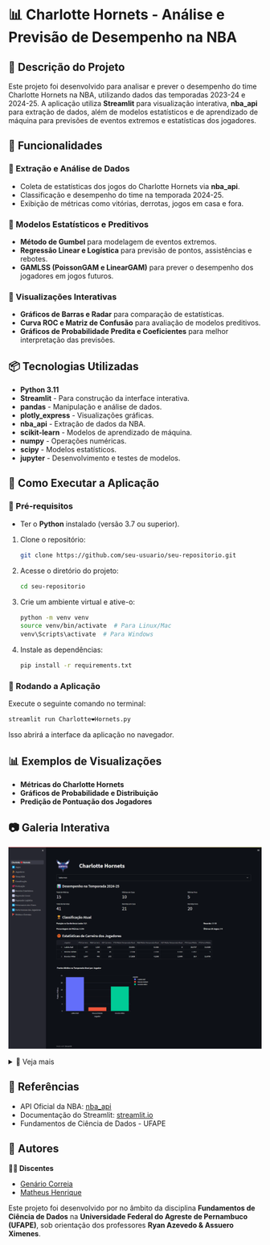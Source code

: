 # 📊 Charlotte Hornets - Análise e Previsão de Desempenho na NBA

## 📌 Descrição do Projeto
Este projeto foi desenvolvido para analisar e prever o desempenho do time Charlotte Hornets na NBA, utilizando dados das temporadas 2023-24 e 2024-25. A aplicação utiliza **Streamlit** para visualização interativa, **nba_api** para extração de dados, além de modelos estatísticos e de aprendizado de máquina para previsões de eventos extremos e estatísticas dos jogadores.

## 🚀 Funcionalidades
### 🔹 Extração e Análise de Dados
- Coleta de estatísticas dos jogos do Charlotte Hornets via **nba_api**.
- Classificação e desempenho do time na temporada 2024-25.
- Exibição de métricas como vitórias, derrotas, jogos em casa e fora.

### 🔹 Modelos Estatísticos e Preditivos
- **Método de Gumbel** para modelagem de eventos extremos.
- **Regressão Linear e Logística** para previsão de pontos, assistências e rebotes.
- **GAMLSS (PoissonGAM e LinearGAM)** para prever o desempenho dos jogadores em jogos futuros.

### 🔹 Visualizações Interativas
- **Gráficos de Barras e Radar** para comparação de estatísticas.
- **Curva ROC e Matriz de Confusão** para avaliação de modelos preditivos.
- **Gráficos de Probabilidade Predita e Coeficientes** para melhor interpretação das previsões.

## 📦 Tecnologias Utilizadas
- **Python 3.11**
- **Streamlit** - Para construção da interface interativa.
- **pandas** - Manipulação e análise de dados.
- **plotly_express** - Visualizações gráficas.
- **nba_api** - Extração de dados da NBA.
- **scikit-learn** - Modelos de aprendizado de máquina.
- **numpy** - Operações numéricas.
- **scipy** - Modelos estatísticos.
- **jupyter** - Desenvolvimento e testes de modelos.

## 📌 Como Executar a Aplicação
### 🔹 Pré-requisitos
- Ter o **Python** instalado (versão 3.7 ou superior).

1. Clone o repositório:
   ```bash
   git clone https://github.com/seu-usuario/seu-repositorio.git
   ```
2. Acesse o diretório do projeto:
   ```bash
   cd seu-repositorio
   ```
3. Crie um ambiente virtual e ative-o:
   ```bash
   python -m venv venv
   source venv/bin/activate  # Para Linux/Mac
   venv\Scripts\activate  # Para Windows
   ```
4. Instale as dependências:
   ```bash
   pip install -r requirements.txt
   ```

### 🔹 Rodando a Aplicação
Execute o seguinte comando no terminal:
```bash
streamlit run Charlotte❤️Hornets.py
```
Isso abrirá a interface da aplicação no navegador.

## 📊 Exemplos de Visualizações
- **Métricas do Charlotte Hornets**
- **Gráficos de Probabilidade e Distribuição**
- **Predição de Pontuação dos Jogadores**

## 📷 Galeria Interativa

  ![Charlotte❤️Hornets](img/charllote.png)

<details>
  <summary>📌 Veja mais</summary>
  
  ![▶️ Jogos](img/jogos.png)
  ![⛹️ Jogadores](img/jogadores.png)
  ![🏀 Times NBA](img/times.png)
  ![🏆Classificação](img/classificacao.png)
  ![💯 Pontuação](img/pontuacao.png)
  ![📈 Modelos Estatísticos](img/modelosestatisticos.png)
  ![📈 Regressão Linear](img/regressaolinear.png)
  ![📈 Regressão Logística](img/regressaologistica.png)
  ![🔃 Peformances dos Times](img/performancestimes.png)
  ![🔃 Performances dos Jogadores](img/performancesjogadores.png)
  ![🚩 Vitórias x Derrotas](img/vitoriasxderrotas.png)

</details>


## 🏀 Referências
- API Oficial da NBA: [nba_api](https://github.com/swar/nba_api)
- Documentação do Streamlit: [streamlit.io](https://streamlit.io/)
- Fundamentos de Ciência de Dados - UFAPE

## 📝 Autores
**👨‍💻 Discentes**
- [Genário Correia](https://github.com/genarioazevedoufape)
- [Matheus Henrique](https://github.com/MatheusHAlvess)

Este projeto foi desenvolvido por  no âmbito da disciplina **Fundamentos de Ciência de Dados** na **Universidade Federal do Agreste de Pernambuco (UFAPE)**, sob orientação dos professores **Ryan Azevedo & Assuero Ximenes**.


